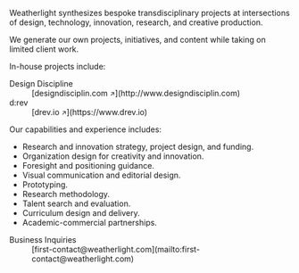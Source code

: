 <div class="container container-narrow py-5 mx-auto">

<div class="row mb-5" markdown="1">

Weatherlight synthesizes bespoke transdisciplinary projects at intersections of design, technology, innovation, research, and creative production.

We generate our own projects, initiatives, and content while taking on limited client work.

</div><!-- .row -->


<div class="row mb-5 small" markdown="1">

In-house projects include:

<dl class="row">

<dt class="col-5">
Design Discipline
</dt>
<dd class="col-7" markdown="1">
[designdisciplin.com <small>&#x2197;&#xfe0e;</small>](http://www.designdisciplin.com)
</dd>

<dt class="col-5">
d:rev
</dt>
<dd class="col-7" markdown="1">
[drev.io <small>&#x2197;&#xfe0e;</small>](https://www.drev.io)
</dd>

</dl>

</div><!-- .row -->


<div class="row mb-5 small" markdown="1">

Our capabilities and experience includes:

- Research and innovation strategy, project design, and funding.
- Organization design for creativity and innovation.
- Foresight and positioning guidance.
- Visual communication and editorial design.
- Prototyping.
- Research methodology.
- Talent search and evaluation.
- Curriculum design and delivery.
- Academic-commercial partnerships.

</div><!-- .row -->


<dl class="row mb-5 small">
<dt class="col-5">
Business Inquiries
</dt>
<dd class="col-7" markdown="1">
[first-contact@weatherlight.com](mailto:first-contact@weatherlight.com)
</dd>
</dl>


</div><!-- .container -->
